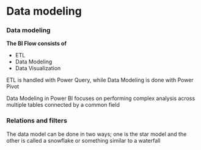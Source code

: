 # Data modeling

### Data modeling

**The BI Flow consists of**

* ETL
* Data Modeling
* Data Visualization

ETL is handled with Power Query, while Data Modeling is done with Power Pivot

Data Modeling in Power BI focuses on performing complex analysis across multiple tables connected by a common field

### Relations and filters

The data model can be done in two ways; one is the star model and the other is called a snowflake or something similar to a waterfall
